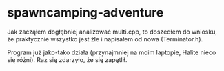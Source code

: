 spawncamping-adventure
======================
Jak zacząłem dogłębniej analizować multi.cpp, to doszedłem do wniosku, że praktycznie wszystko jest źle i napisałem od nowa (Terminator.h).

Program już jako-tako działa (przynajmniej na moim laptopie, Halite nieco się różni). Raz się zdarzyło, że się zapętlił.

